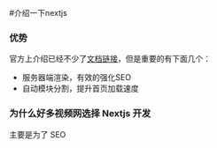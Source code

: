 #介绍一下nextjs
### 优势
官方上介绍已经不少了[文档链接](https://learnnextjs.com/)，但是重要的有下面几个：
- 服务器端渲染，有效的强化SEO
- 自动模块分割，提升首页加载速度

### 为什么好多视频网选择 Nextjs 开发

主要是为了 SEO
